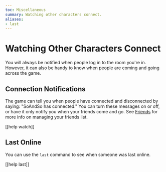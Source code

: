 ```yaml
---
toc: Miscellaneous
summary: Watching other characters connect.
aliases:
- last
---
```

# Watching Other Characters Connect

You will always be notified when people log in to the room you're in.  However, it can also be handy to know when people are coming and going across the game.

## Connection Notifications

The game can tell you when people have connected and disconnected by saying: "SoAndSo has connected."  You can turn these messages on or off, or have it only notify you when your friends come and go. See [Friends](/help/friends) for more info on managing your friends list.

[[help watch]]

## Last Online

You can use the `last` command to see when someone was last online.

[[help last]]
